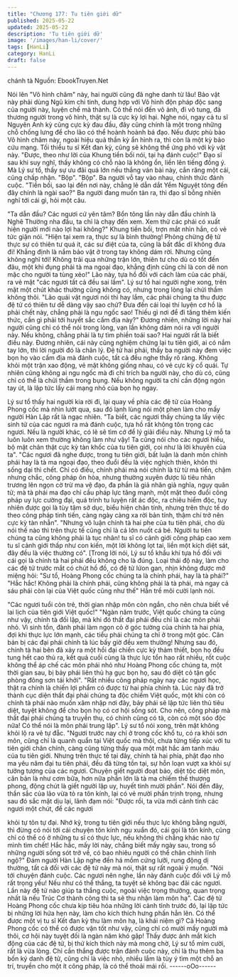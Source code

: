 ```yaml
---
title: "Chương 177: Tu tiên giới dữ"
published: 2025-05-22
updated: 2025-05-22
description: 'Tu tiên giới dữ'
image: '/images/han-li/cover/'
tags: [HanLi]
category: HanLi
draft: false
---
```


chánh tà
Nguồn: EbookTruyen.Net

Nói lên "Vô hình châm" này, hai người cũng đã nghe danh từ lâu!
Bảo vật này phải dùng Ngũ kim chi tinh, dung hợp với Vô hình
độn pháp độc sang của người này, luyện chế mà thành. Có thể
nói đến vô ảnh, đi vô tung, đả thương người trong vô hình, thật
sự là cực kỳ lợi hại.
Nghe nói, ngay cả tu sĩ Nguyên Anh kỳ cũng cực kỳ đau đầu, đây
cũng chính là một trong những chỗ chống lưng để cho lão có thể
hoành hoành bá đạo.
Nếu được phù bảo Vô hình châm này, ngoài hiệu quả thần kỳ ẩn
hình ra, thì còn là một kỳ bảo cứu mạng. Tối thiểu tu sĩ Kết đan
kỳ, cũng sẽ không thể ứng phó với kỳ vật này.
"Được, theo như lời của Khung tiền bối nói, tại hạ đánh cuộc!"
Đạo sĩ sau khi suy nghĩ, thấy không có chỗ nào là không ổn, liền
lên tiếng đồng ý.
Mà Lý sư tổ, thấy sự ưu đãi quá lớn nếu thắng ván bài này, cắn
răng một cái, cũng chấp nhận.
"Bộp".
"Bộp".
Ba người vỗ tay vào nhau, chính thức đánh cuộc.
"Tiền bối, sao lại đến nơi này, chẳng lẻ dẫn dắt Yểm Nguyệt tông
đến đây chính là ngài sao?" Ba người đang muốn tản ra, thì đạo
sĩ bỗng nhiên nghĩ tới cái gì, hỏi một câu.

"Ta dẫn đầu? Các ngươi cứ yên tâm? Bổn tông lần này dẫn đầu
chính là Nghê Thường nha đầu, ta chỉ là chạy đến xem. Xem thử
các phái có xuất hiện người mới nào lợi hai không?" Khung tiền
bối, trợn mắt nhìn hắn, có vẻ tức giận nói.
"Hiện tại xem ra, thực sự là bình thường! Phỏng chừng đệ tử thực
sự có thiên tư quá ít, các sư điệt của ta, cũng là bất đắc dĩ không
đưa đi! Khẳng định là nắm bảo vật ở trong tay không dám rời.
Nhưng cũng không nghĩ tới! Không trải qua những trận lớn, thiên
tư cho dù có tốt đến đâu, một khi đụng phải tà ma ngoại đạo,
khẳng định cũng chỉ là con dê non mặc cho người ta tùng xẻo!"
Lão này, tựa hồ đối với cách làm của các phái, ra vẻ mặt "các
ngươi tất cả đều sai lầm".
Lý sư tổ hai người nghe xong, trên mặt một chút khác thường
cũng không có, nhưng trong lòng lại chửi thầm không thôi.
"Lão quái vật ngươi nói thì hay lắm, các phái chúng ta thu được
đệ tử có thiên tư dễ dàng vậy sao chứ? Đưa đến cái loại thí luyện
cơ hồ là phải chết này, chẳng phải là ngu ngốc sao! Thiếu gì nơi
để đi tăng thêm kiến thức, cần gì phải tới huyết sắc cấm địa này?"
Đương nhiên, những lời này hai người cũng chỉ có thể nói trong
lòng, vạn lần không dám nói ra với người này. Nếu không, chẳng
phải là tự tìm phiền toái sao? Hai người rất là biết điều này.
Đương nhiên, cái này cũng nghiệm chứng lại tu tiên giới, ai có
nắm tay lớn, thì lời người đó là chân lý.
Đệ tử hai phái, thấy ba người này đem việc bọn họ vào cấm địa
mà đánh cuộc, tất cả đều nghe thấy rõ ràng. Không khỏi một trận
xao động, vẻ mặt không giống nhau, có vẻ cực kỳ cổ quái.
Tự nhiên cũng không ai ngu ngốc mà đi chỉ trích ba người này,
cho dù có, cũng chỉ có thể là chửi thầm trong bụng. Nếu không
người ta chỉ cần động ngón tay út, là lập tức lấy cái mạng nhỏ của
bọn họ ngay.

Lý sư tổ thấy hai người kia rời đi, lại quay về phía các đệ tử của
Hoàng Phong cốc mà nhìn lướt qua, sau đó lạnh lùng nói một
phen làm cho mấy người Hàn Lập rất là ngạc nhiên.
"Ta biết, các ngươi thấy chúng ta lấy việc sinh tử của các ngươi ra
mà đánh cuộc, tựa hồ rất không tôn trọng các ngươi. Nếu là người
khác, có lẽ sẽ tìm cớ để lý giải điều này. Nhưng Lý mỗ ta luôn
luôn xem thường không làm như vậy! Ta cũng nói cho các ngươi
hiểu, bộ mặt chân thật cực kỳ tàn khốc của tu tiên giới, coi như là
lời khuyên của ta".
"Các ngươi đã nghe được, trong tu tiên giới, bất luận là danh môn
chính phái hay là tà ma ngoại đạo, theo đuổi đều là việc nghịch
thiên, khôn thì sống dại thì chết. Chỉ có điều, chính phái mà nói
chính là từ từ mà tiến, chậm nhưng chắc, công pháp ôn hòa,
nhưng thường xuyên được lũ tiêu nhân trương lên ngọn cờ trừ ma
vệ đạo, đa phần là giả nhân giả nghĩa, ngụy quân tử; mà tà phái
ma đạo chỉ cầu pháp lực tăng mạnh, một mặt theo đuổi công
pháp uy lực cường đại, quá trình tu luyện rất ác độc, ra chiêu
hiểm độc, tuy nhiên được gọi là tùy tâm sở dục, biểu hiện chân
tính, nhưng trên thực tế do theo công pháp tinh tiến, càng ngày
càng xa rời bản tính, thậm chí trở nên cực kỳ tàn nhẫn".
"Nhưng vô luận chính tà hai phe của tu tiên phái, cho dù nói thế
nào thì trên thực tế cũng chỉ là cá lớn nuốt cá bé. Người tu tiên
chúng ta cũng không phải là tục nhân! tu sĩ có cảnh giới công
pháp cao xem tu sĩ cảnh giới thấp như con kiến, một lời không lọt
tai, liền một kích diệt sát, đây đều là việc thường có".
[Trong lời nói, Lý sư tổ khẩu khí tựa hồ đối với cái gọi là chính tà
hai phái đều không cho là đúng. Loại thái độ này, làm cho các đệ
tử trước mắt có chút hồ đồ, có đệ tử lứon gan, nhịn không được
mở miệng hỏi:
"Sư tổ, Hoàng Phong cốc chúng ta là chính phái, hay là tà phái?"
"Hắc hắc! Không phải là chính phái, cũng không phải là tà phái,
mà ngay cả sáu phái còn lại của Việt quốc cũng như thế" Hắn trề
môi cười lạnh nói.

"Các ngươi tuổi còn trẻ, thời gian nhập môn còn ngắn, cho nên
chưa biết về lai lịch của tiên giới Việt quốc!"
"Ngàn năm trước, Việt quốc chúng ta cũng như vậy, chính tà đối
lập, mà khi đó thất đại phái đều chỉ là các môn phái nhỏ. Vì sinh
tồn, đành phải làm ngọn cỏ ở góc tường của chính tà hai phía, đợi
khi thực lực lớn mạnh, các tiểu phái chúng ta chỉ ở trong một góc.
Căn bản bị các đại phái chính tà lúc bấy giờ đều xem thường!
Nhưng sau đó, chính tà hai bên đã xảy ra một hồi đại chiến cực
kỳ thảm thiết, bọn họ đều tung hết cao thủ ra, kết quả cuối cùng là
thực lực tổn hao rất nhiều, rốt cuộc không thể áp chế các môn
phái nhỏ như Hoàng Phong cốc chúng ta, một thời gian sau, bị
bảy phái liên thủ hạ gục bọn họ, sau đó diệt cỏ tận gốc phòng
đông sơn tái khởi".
"Rất nhiều công pháp ngày nay các ngươi học, thật ra chính là
chiến lợi phẩm có được từ hai phía chính tà. Lúc này đã trở thành
cục diện thất đại phái chúng ta độc chiếm Việt quốc, một khi còn
có chính tà phái nào muốn xâm nhập nơi đây, bảy phái sẽ lập tức
liên thủ tiêu diệt, tuyệt không để cho bọn họ có cơ hội sống sót.
Cho nên, công pháp mà thất đại phái chúng ta truyền thụ, có
chính cũng có tà, còn có một sóo độc nữa! Có thể nói là môn phái
trung lập".
Lý sư tổ nói xong, trên mặt không khỏi lộ ra vẻ tự đẵc.
"Ngươi trước nay chỉ ở trong cốc khổ tu, có ra khỏi sơn môn, cũng
chỉ là quanh quẩn tại Việt quốc mà thôi, chưa từng tiếp xúc với tu
tiên giới chân chính, càng cũng từng thấy qua một mặt hắc ám
tanh máu của tu tiên giới. Nhưng trên thực tế tại đây, chính tà hai
phía, phật đạo nho ma yêu năm đại tu tiên phái, đều đã từng tồn
tại, sự hỗn loạn vượt xa khỏi sự tưởng tượng của các ngươi.
Chuyện giết người đoạt bảo, diệt tộc diệt môn, căn bản là như
cơm bữa, hơn nữa phần lớn là tà ma chiếm thế thượng phong,
động chút là giết người lập uy, huyết tinh mười phần".
Nói đến đây, thần sắc của lão vừa tỏ ra tôn kính, lại có vẻ mười
phần trịnh trọng, nhưng sau đó sắc mặt dịu lại, lãnh đạm nói:
"Được rồi, ta vừa mới cảnh tỉnh các ngươi một chút, để các ngươi

khỏi tự tôn tự đại. Nhớ kỹ, trong tu tiên giới nếu thực lực không
bằng người, thì đừng có nói tới cái chuyện tôn kính ngu xuẩn đó,
cái gọi là tôn kính, cũng chỉ có thể có ở những tu sĩ có thực lực,
nếu không thì chẳng khác nào tự mình tìm chết! Hắc hắc, mấy lời
này, chẳng biết mấy ngày sau, trong số những người sống sót trở
về, có bao nhiêu người có thể chân chính lĩnh ngộ?"
Đám người Hàn Lập nghe đến há mồm cứng lưỡi, rung động dị
thường, tất cả đối với các đệ tử này mà nói, thật sự rất ngoài ý
muốn.
"Nói tới chuyện đánh cuộc. Các ngươi nên nghe, lần này đánh
cuộc đối với Lý mỗ rất trọng yếu! Nếu như có thể thắng, ta tuyệt
sẽ không bạc đãi các ngươi. Lần này đệ tử nào giúp ta thắng
cuộc, ngoài việc trọng thưởng, quan trọng nhất là nếu Trúc Cơ
thành công thì ta sẽ thu nhận làm môn hạ".
Các đệ tử Hoàng Phong cốc chưa kịp tiêu hóa những lời cảnh
tỉnh trước đó, lại lập tức bị những lời hứa hẹn này, làm cho kích
thích hưng phấn hẳn lên.
Có thể được một vị tu sĩ Kết đan kỳ thu làm môn hạ, là khái niệm
gì? Cả Hoàng Phong cốc có thể có được vận tốt như vậy, cũng
chỉ có mười mấy người mà thôi, cơ hội này tuyệt đối là ngàn năm
khó gặp!
Thấy được ánh mắt kích động của các đệ tử, bị thứ kích thích này
mà mong chờ, Lý sư tổ mỉm cười, rất là vừa lòng.
Chỉ cần thắng được trận đánh cuộc này, chỉ là thu thêm ba bốn ký
danh đệ tử, cũng chỉ là việc nhỏ, nhiều lắm là tùy ý tìm một chỗ
an trí, truyền cho một ít công pháp, là có thể thoải mái rồi.
------oOo------
